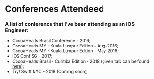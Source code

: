 # Conferences Attendeed


### A list of conference that I've been attending as an iOS Engineer:

- CocoaHeads Brasil Conference - 2016;
- CocoaHeads MY - Kuala Lumpur Edition - Aug-2016;
- CocoaHeads MY - Kuala Lumpur Edition - May-2016;
- iOS Conf SG - 2017;
- CocoaHeads Brasil - Curitiba Edition - 2018 (given talk can be found [here](https://github.com/leonardo-ferreira07/given-talks/blob/master/Modular%20Programming.pdf));
- Try! Swift NYC - 2018 (Coming soon);

